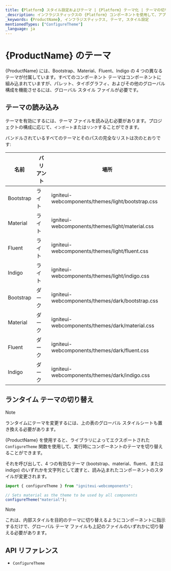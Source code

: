 ```yaml
---
title: {Platform} スタイル設定およびテーマ | {Platform} テーマ化 | テーマの切り替え | インフラジスティックス
_description: インフラジスティックスの {Platform} コンポーネントを使用して、アプリを作成し、世界最速の仮想化されたリアルタイムの {Platform} データ グリッドとストリーミングのファイナンシャルおよびビジネスと チャートを使用して、データの視覚化を改善します。
_keywords: {ProductName}, インフラジスティックス, テーマ, スタイル設定
mentionedTypes: ["ConfigureTheme"]
_language: ja
---
```


# {ProductName} のテーマ

{ProductName} には、Bootstrap、Material、Fluent、Indigo の 4 つの異なるテーマが付属しています。すべてのコンポーネント テーマはコンポーネントに組み込まれていますが、パレット、タイポグラフィ、およびその他のグローバル構成を機能させるには、グローバル スタイル ファイルが必要です。

## テーマの読み込み

テーマを有効にするには、テーマ ファイルを読み込む必要があります。プロジェクトの構成に応じて、`インポート`または`リンク`することができます。

バンドルされているすべてのテーマとそのパスの完全なリストは次のとおりです:

| 名前        | バリアント | 場所                                        |
| ----------- | ------- | ------------------------------------------------- |
| Bootstrap   | ライト   | igniteui-webcomponents/themes/light/bootstrap.css |
| Material    | ライト   | igniteui-webcomponents/themes/light/material.css  |
| Fluent      | ライト   | igniteui-webcomponents/themes/light/fluent.css    |
| Indigo      | ライト   | igniteui-webcomponents/themes/light/indigo.css    |
| Bootstrap   | ダーク    | igniteui-webcomponents/themes/dark/bootstrap.css  |
| Material    | ダーク    | igniteui-webcomponents/themes/dark/material.css   |
| Fluent      | ダーク    | igniteui-webcomponents/themes/dark/fluent.css     |
| Indigo      | ダーク    | igniteui-webcomponents/themes/dark/indigo.css     |


## ランタイム テーマの切り替え

> [!NOTE]
ランタイムにテーマを変更するには、上の表のグローバル スタイルシートも置き換える必要があります。

{ProductName} を使用すると、ライブラリによってエクスポートされた `ConfigureTheme` 関数を使用して、実行時にコンポーネントのテーマを切り替えることができます。

それを呼び出して、4 つの有効なテーマ (bootstrap、material、fluent、または indigo) のいずれかを文字列として渡すと、読み込まれたコンポーネントのスタイルが変更されます。

```ts
import { configureTheme } from "igniteui-webcomponents";

// Sets material as the theme to be used by all components
configureTheme("material");
```

> [!NOTE]
これは、内部スタイルを目的のテーマに切り替えるようにコンポーネントに指示するだけで、グローバル テーマ ファイルも上記のファイルのいずれかに切り替える必要があります。

## API リファレンス

 - `ConfigureTheme`